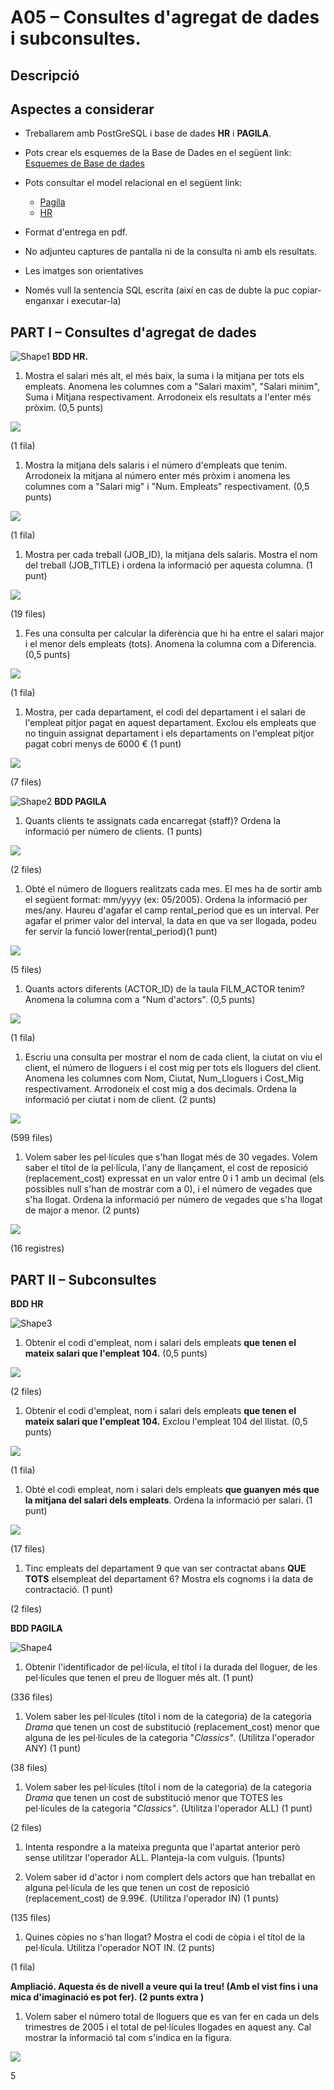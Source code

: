 # A05 – Consultes d'agregat de dades i subconsultes.

## Descripció

## Aspectes a considerar

- Treballarem amb PostGreSQL i base de dades **HR** i **PAGILA**. 
- Pots crear els esquemes de la Base de Dades en el següent link: [Esquemes de Base de dades](https://github.com/sapa-basededades/M02-M10-Bases-de-Dades/tree/main/1%20-%20Llenguatge%20SQL%20DML%20i%20DDL/1%20-%20DATABASES/ESQUEMES/1%20-%20POSTGRES)
- Pots consultar el model relacional en el següent link:
  - [Pagila](https://github.com/sapa-basededades/M02-M10-Bases-de-Dades/blob/main/1%20-%20Llenguatge%20SQL%20DML%20i%20DDL/1%20-%20DATABASES/ESQUEMES/1%20-%20POSTGRES/08%20-%20Pagila/pagila-erm.png)
  - [HR]()

- Format d'entrega en pdf.
- No adjunteu captures de pantalla ni de la consulta ni amb els resultats.
- Les imatges son orientatives
- Només vull la sentencia SQL escrita (així en cas de dubte la puc copiar-enganxar i executar-la)

## PART I – Consultes d'agregat de dades

![Shape1](RackMultipart20230721-1-prj4cz_html_6ad3514c9ad98947.gif) **BDD HR.**

1. Mostra el salari més alt, el més baix, la suma i la mitjana per tots els empleats. Anomena les columnes com a "Salari maxim", "Salari minim", Suma i Mitjana respectivament. Arrodoneix els resultats a l'enter més pròxim. (0,5 punts)

![](RackMultipart20230721-1-prj4cz_html_6ddfe5861e7f4c70.png)

(1 fila)

1. Mostra la mitjana dels salaris i el número d'empleats que tenim. Arrodoneix la mitjana al número enter més pròxim i anomena les columnes com a "Salari mig" i "Num. Empleats" respectivament. (0,5 punts)

![](RackMultipart20230721-1-prj4cz_html_f28268c936ba83ce.png)

(1 fila)

1. Mostra per cada treball (JOB\_ID), la mitjana dels salaris. Mostra el nom del treball (JOB\_TITLE) i ordena la informació per aquesta columna. (1 punt)

![](RackMultipart20230721-1-prj4cz_html_9d49a970ef1a09c1.png)

(19 files)

1. Fes una consulta per calcular la diferència que hi ha entre el salari major i el menor dels empleats (tots). Anomena la columna com a Diferencia. (0,5 punts)

![](RackMultipart20230721-1-prj4cz_html_f0ab8b4442870548.png)

(1 fila)

1. Mostra, per cada departament, el codi del departament i el salari de l'empleat pitjor pagat en aquest departament. Exclou els empleats que no tinguin assignat departament i els departaments on l'empleat pitjor pagat cobri menys de 6000 € (1 punt)

![](RackMultipart20230721-1-prj4cz_html_80995e7e71bb2452.png)

(7 files)

![Shape2](RackMultipart20230721-1-prj4cz_html_6ad3514c9ad98947.gif) **BDD PAGILA**

1. Quants clients te assignats cada encarregat (staff)? Ordena la informació per número de clients. (1 punts)

![](RackMultipart20230721-1-prj4cz_html_9e8b0b4e472e527e.png)

(2 files)

1. Obté el número de lloguers realitzats cada mes. El mes ha de sortir amb el següent format: mm/yyyy (ex: 05/2005). Ordena la informació per mes/any. Haureu d'agafar el camp rental\_period que es un interval. Per agafar el primer valor del interval, la data en que va ser llogada, podeu fer servir la funció lower(rental\_period)(1 punt)

![](RackMultipart20230721-1-prj4cz_html_76cd9b2c6a4d240d.png)

(5 files)

1. Quants actors diferents (ACTOR\_ID) de la taula FILM\_ACTOR tenim? Anomena la columna com a "Num d'actors". (0,5 punts)

![](RackMultipart20230721-1-prj4cz_html_d66d353dc215da8c.png)

(1 fila)

1. Escriu una consulta per mostrar el nom de cada client, la ciutat on viu el client, el número de lloguers i el cost mig per tots els lloguers del client. Anomena les columnes com Nom, Ciutat, Num\_Lloguers i Cost\_Mig respectivament. Arrodoneix el cost mig a dos decimals. Ordena la informació per ciutat i nom de client. (2 punts)

![](RackMultipart20230721-1-prj4cz_html_a275c4592d2250f2.png)

(599 files)

1. Volem saber les pel·lícules que s'han llogat més de 30 vegades. Volem saber el títol de la pel·lícula, l'any de llançament, el cost de reposició (replacement\_cost) expressat en un valor entre 0 i 1 amb un decimal (els possibles null s'han de mostrar com a 0), i el número de vegades que s'ha llogat. Ordena la informació per número de vegades que s'ha llogat de major a menor. (2 punts)

![](RackMultipart20230721-1-prj4cz_html_decb344b139377a0.png)

(16 registres)

## PART II – Subconsultes

**BDD HR**

![Shape3](RackMultipart20230721-1-prj4cz_html_6ad3514c9ad98947.gif)

1. Obtenir el codi d'empleat, nom i salari dels empleats **que tenen el mateix salari que l'empleat 104.** (0,5 punts)

![](RackMultipart20230721-1-prj4cz_html_43a79c945e4b6bff.png)

(2 files)

1. Obtenir el codi d'empleat, nom i salari dels empleats **que tenen el mateix salari que l'empleat 104.** Exclou l'empleat 104 del llistat. (0,5 punts)

![](RackMultipart20230721-1-prj4cz_html_de7a2ee64ee8d1e9.png)

(1 fila)

1. Obté el codi empleat, nom i salari dels empleats **que guanyen més que la mitjana del salari dels empleats**. Ordena la informació per salari. (1 punt)

![](RackMultipart20230721-1-prj4cz_html_2ee031ed5d7db07e.png)

(17 files)

1. Tinc empleats del departament 9 que van ser contractat abans **QUE TOTS** elsempleat del departament 6? Mostra els cognoms i la data de contractació. (1 punt)

(2 files)

**BDD PAGILA**

![Shape4](RackMultipart20230721-1-prj4cz_html_6ad3514c9ad98947.gif)

1. Obtenir l'identificador de pel·lícula, el títol i la durada del lloguer, de les pel·lícules que tenen el preu de lloguer més alt. (1 punt)

(336 files)

1. Volem saber les pel·lícules (títol i nom de la categoria) de la categoria _Drama_ que tenen un cost de substitució (replacement\_cost) menor que alguna de les pel·lícules de la categoria "_Classics"_. (Utilitza l'operador ANY) (1 punt)

(38 files)

1. Volem saber les pel·lícules (títol i nom de la categoria) de la categoria _Drama_ que tenen un cost de substitució menor que TOTES les pel·lícules de la categoria "_Classics"_. (Utilitza l'operador ALL) (1 punt)

(2 files)

1. Intenta respondre a la mateixa pregunta que l'apartat anterior però sense utilitzar l'operador ALL. Planteja-la com vulguis. (1punts)

1. Volem saber id d'actor i nom complert dels actors que han treballat en alguna pel·lícula de les que tenen un cost de reposició (replacement\_cost) de 9.99€. (Utilitza l'operador IN) (1 punts)

(135 files)

1. Quines còpies no s'han llogat? Mostra el codi de còpia i el títol de la pel·lícula. Utilitza l'operador NOT IN. (2 punts)

(1 fila)

**Ampliació. Aquesta és de nivell a veure qui la treu! (Amb el vist fins i una mica d'imaginació es pot fer). (2 punts extra )**

1. Volem saber el número total de lloguers que es van fer en cada un dels trimestres de 2005 i el total de pel·lícules llogades en aquest any. Cal mostrar la informació tal com s'indica en la figura.

![](RackMultipart20230721-1-prj4cz_html_655894148ba5191b.png)

5